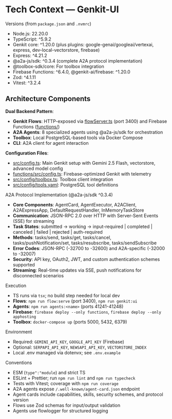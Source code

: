 # Tech Context — Genkit-UI

Versions (from `package.json` and `.nvmrc`)

- Node.js: 22.20.0
- TypeScript: ^5.9.2
- Genkit core: ^1.20.0 (plus plugins: google-genai/googleai/vertexai, express, dev-local-vectorstore, firebase)
- Express: ^4.21.2
- @a2a-js/sdk: ^0.3.4 (complete A2A protocol implementation)
- @toolbox-sdk/core: For toolbox integration
- Firebase Functions: ^6.4.0, @genkit-ai/firebase: ^1.20.0
- Zod: ^4.1.11
- Vitest: ^3.2.4

## Architecture Components

**Dual Backend Pattern**:

- **Genkit Flows**: HTTP-exposed via [flowServer.ts](../src/flowServer.ts) (port 3400) and Firebase Functions ([functions/](../functions/))
- **A2A Agents**: 8 specialized agents using @a2a-js/sdk for orchestration
- **Toolbox**: Local PostgreSQL-based tools via Docker Compose
- **CLI**: A2A client for agent interaction

**Configuration Files**:

- [src/config.ts](../src/config.ts): Main Genkit setup with Gemini 2.5 Flash, vectorstore, advanced model config
- [functions/src/config.ts](../functions/src/config.ts): Firebase-optimized Genkit with telemetry
- [src/config/toolbox.ts](../src/config/toolbox.ts): Toolbox client integration
- [src/config/tools.yaml](../src/config/tools.yaml): PostgreSQL tool definitions

A2A Protocol Implementation (@a2a-js/sdk ^0.3.4)

- **Core Components**: AgentCard, AgentExecutor, A2AClient, A2AExpressApp, DefaultRequestHandler, InMemoryTaskStore
- **Communication**: JSON-RPC 2.0 over HTTP with Server-Sent Events (SSE) for streaming
- **Task States**: submitted → working → input-required | completed | canceled | failed | rejected | auth-required
- **Methods**: tasks/send, tasks/get, tasks/cancel, tasks/pushNotification/set, tasks/resubscribe, tasks/sendSubscribe
- **Error Codes**: JSON-RPC (-32700 to -32600) and A2A-specific (-32000 to -32007)
- **Security**: API key, OAuth2, JWT, and custom authentication schemes supported
- **Streaming**: Real-time updates via SSE, push notifications for disconnected scenarios

Execution

- TS runs via `tsx`; no build step needed for local dev
- **Flows**: `npm run flow:serve` (port 3400), `npm run genkit:ui`
- **Agents**: `npm run agents:<name>` (ports 41241-41248)
- **Firebase**: `firebase deploy --only functions`, `firebase deploy --only apphosting`
- **Toolbox**: `docker-compose up` (ports 5000, 5432, 6379)

Environment

- Required: `GEMINI_API_KEY`, `GOOGLE_API_KEY` (Firebase)
- Optional: `SERPAPI_API_KEY`, `NEWSAPI_API_KEY`, `VECTORSTORE_INDEX`
- Local .env managed via dotenvx; see `.env.example`

Conventions

- ESM (`type":"module`) and strict TS
- ESLint + Prettier; run `npm run lint` and `npm run typecheck`
- Tests with Vitest; coverage with `npm run coverage`
- A2A agents expose `/.well-known/agent-card.json` endpoint
- Agent cards include capabilities, skills, security schemes, and protocol version
- Flows use Zod schemas for input/output validation
- Agents use flowlogger for structured logging
